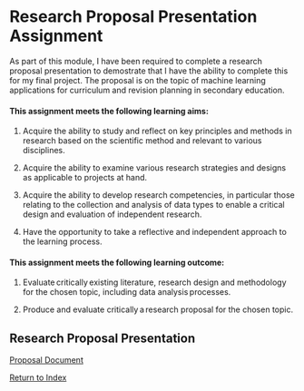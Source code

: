 # Research Proposal Presentation Assignment

As part of this module, I have been required to complete a research proposal presentation to demostrate that I have the ability to complete this for my final project. The proposal is on the topic of machine learning applications for curriculum and revision planning in secondary education.

#### This assignment meets the following learning aims:

1) Acquire the ability to study and reflect on key principles and methods in research based on the scientific method and relevant to various disciplines.

2) Acquire the ability to examine various research strategies and designs as applicable to projects at hand.

3) Acquire the ability to develop research competencies, in particular those relating to the collection and analysis of data types to enable a critical design and evaluation of independent research.

4) Have the opportunity to take a reflective and independent approach to the learning process.

#### This assignment meets the following learning outcome:

1) Evaluate critically existing literature, research design and methodology for the chosen topic, including data analysis processes.

2) Produce and evaluate critically a research proposal for the chosen topic.

   

## Research Proposal Presentation

[Proposal Document](/pdf/design_proposal.pdf)


[Return to Index](/index.md)
